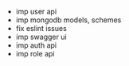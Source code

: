 - imp user api
- imp mongodb models, schemes
- fix eslint issues
- imp swagger ui
- imp auth api
- imp role api
